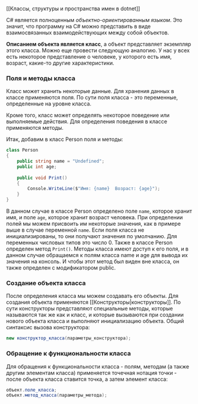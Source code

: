 [[Классы, структуры и пространства имен в dotnet]]

C# является полноценным _объектно-ориентированным языком_. Это значит, что программу на C# можно представить в виде взаимосвязанных взаимодействующих между собой объектов.

**Описанием объекта является класс**, а объект представляет экземпляр этого класса. Можно еще провести следующую аналогию. У нас у всех есть некоторое представление о человеке, у которого есть имя, возраст, какие-то другие характеристики.

### Поля и методы класса

Класс может хранить некоторые данные. Для хранения данных в классе применяются поля. По сути поля класса - это переменные, определенные на уровне класса.

Кроме того, класс может определять некоторое поведение или выполняемые действия. Для определения поведения в классе применяются методы.

Итак, добавим в класс Person поля и методы:

``` cs 
class Person 
{
    public string name = "Undefined";
    public int age;
    
    public void Print()
    {
        Console.WriteLine($"Имя: {name}  Возраст: {age}");
    }
}
```

В данном случае в классе Person определено поле `name`, которое хранит имя, и поле `age`, которое хранит возраст человека.  При определении полей мы можем присвоить им некоторые значения, как в примере выше в случае переменной `name`. Если поля класса не инициализированы, то они получают значения по умолчанию. Для переменных числовых типов это число 0. Также в классе Person определен метод `Print()`. Методы класса имеют доступ к его поля, и в данном случае обращаемся к полям класса name и age для вывода их значения на консоль. И чтобы этот метод был виден вне класса, он также определен с модификатором public.
### Создание объекта класса

После определения класса мы можем создавать его объекты. Для создания объекта применяются [[Конструкторы|конструкторы]]. По сути конструкторы представляют специальные методы, которые называются так же как и класс, и которые вызываются при создании нового объекта класса и выполняют инициализацию объекта. Общий синтаксис вызова конструктора:

``` cs
new конструктор_класса(параметры_конструктора);
```

### Обращение к функциональности класса

Для обращения к функциональности класса - полям, методам (а также другим элементам класса) применяется точечная нотация точки - после объекта класса ставится точка, а затем элемент класса:

``` cs
объект.поле_класса;
объект.метод_класса(параметры_метода);
```